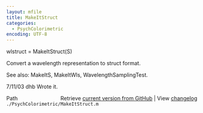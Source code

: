 ```yaml
---
layout: mfile
title: MakeItStruct
categories:
  - PsychColorimetric
encoding: UTF-8
---
```


wlstruct = MakeItStruct(S)  

Convert a wavelength representation to struct format.  

See also: MakeItS, MakeItWls, WavelengthSamplingTest.  

7/11/03  dhb  Wrote it.  


<div class="code_header" style="text-align:right;">
  <span style="float:left;">Path&nbsp;&nbsp;</span> <span class="counter">Retrieve <a href=
  "https://raw.github.com/Psychtoolbox-3/Psychtoolbox-3/beta/./PsychColorimetric/MakeItStruct.m">current version from GitHub</a> | View <a href=
  "https://github.com/Psychtoolbox-3/Psychtoolbox-3/commits/beta/./PsychColorimetric/MakeItStruct.m">changelog</a></span>
</div>
<div class="code">
  <code>./PsychColorimetric/MakeItStruct.m</code>
</div>
